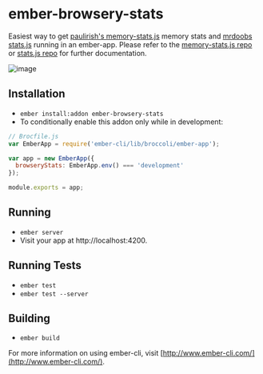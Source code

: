 # ember-browsery-stats

Easiest way to get [paulirish's memory-stats.js](https://github.com/paulirish/memory-stats.js) memory stats and [mrdoobs stats.js](https://github.com/mrdoob/stats.js/)
running in an ember-app. Please refer to the [memory-stats.js repo](https://github.com/paulirish/memory-stats.js) or [stats.js repo](https://github.com/mrdoob/stats.js/) for further documentation.

![image](http://i.imgur.com/eUCFcAH.gif)

## Installation

* `ember install:addon ember-browsery-stats`
* To conditionally enable this addon only while in development:

```javascript 
// Brocfile.js
var EmberApp = require('ember-cli/lib/broccoli/ember-app');

var app = new EmberApp({
  browseryStats: EmberApp.env() === 'development'
});

module.exports = app;
```

## Running

* `ember server`
* Visit your app at http://localhost:4200.

## Running Tests

* `ember test`
* `ember test --server`

## Building

* `ember build`

For more information on using ember-cli, visit [http://www.ember-cli.com/](http://www.ember-cli.com/).
